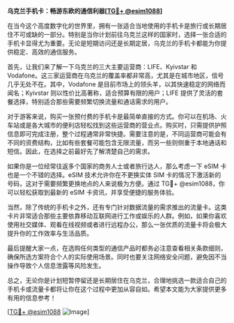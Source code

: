 **乌克兰手机卡：畅游东欧的通信利器[[TG💪+ @esim1088](https://t.me/s/esim1088)]**

在当今这个高度数字化的世界里，拥有一张适合当地使用的手机卡是旅行或长期居住不可或缺的一部分。特别是当你计划前往乌克兰这样的国家时，选择一张合适的手机卡显得尤为重要。无论是短期访问还是长期定居，乌克兰的手机卡都能为你提供稳定、高效的通信服务。

首先，让我们来了解一下乌克兰的三大主要运营商：LIFE、Kyivstar 和 Vodafone。这三家运营商在乌克兰的覆盖率都非常高，尤其是在城市地区，信号几乎无处不在。其中，Vodafone 是目前市场上的领头羊，以其快速稳定的网络而闻名；Kyivstar 则以性价比高著称，适合预算有限的用户；LIFE 提供了灵活的套餐选择，特别适合那些需要频繁切换流量和通话需求的用户。

对于游客来说，购买一张预付费的手机卡是最简单直接的方式。你可以在机场、火车站或是各大城市的便利店轻松找到这些运营商的营业点。购买时，只需提供护照信息即可完成注册，整个过程通常非常快捷。需要注意的是，不同运营商可能会有不同的资费结构，比如有些套餐可能包含无限流量，而另一些则侧重于本地通话和短信。因此，在选择之前最好先了解清楚自己的需求。

如果你是一位经常往返多个国家的商务人士或者旅行达人，那么考虑一下 eSIM 卡也是一个不错的选择。eSIM 技术允许你在不更换实体 SIM 卡的情况下激活新的号码，这对于需要频繁更换地点的人来说极为方便。通过 TG💪+ @esim1088，你可以轻松获取到最新的 eSIM 卡资讯，并享受便捷的服务体验。

当然，除了传统的手机卡之外，还有专门针对数据流量的需求推出的流量卡。这类卡片非常适合那些主要依靠移动互联网进行工作或娱乐的人群。例如，如果你喜欢使用社交媒体、观看在线视频或者进行远程办公，那么一张优质的流量卡将会极大提升你的工作效率与生活品质。

最后提醒大家一点，在选购任何类型的通信产品时都务必注意查看相关条款细则，确保所选方案符合个人的实际使用场景。同时也要关注网络安全问题，避免因不当操作导致个人信息泄露等风险发生。

总之，无论你是计划短暂停留还是长期居住在乌克兰，合理地挑选一款适合自己的手机卡或流量卡都将让你在这个过程中更加从容自如。希望本文能为大家提供更多有用的信息参考！

[[TG💪+ @esim1088](https://t.me/s/esim1088) ![Image](https://i.postimg.cc/4NQfJmqS/Snipaste-2025-05-13-00-14-12.png)]